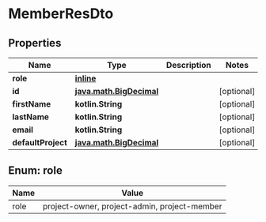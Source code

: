 
# MemberResDto

## Properties
Name | Type | Description | Notes
------------ | ------------- | ------------- | -------------
**role** | [**inline**](#Role) |  | 
**id** | [**java.math.BigDecimal**](java.math.BigDecimal.md) |  |  [optional]
**firstName** | **kotlin.String** |  |  [optional]
**lastName** | **kotlin.String** |  |  [optional]
**email** | **kotlin.String** |  |  [optional]
**defaultProject** | [**java.math.BigDecimal**](java.math.BigDecimal.md) |  |  [optional]


<a id="Role"></a>
## Enum: role
Name | Value
---- | -----
role | project-owner, project-admin, project-member



